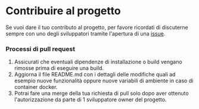 # Contribuire al progetto

Se vuoi dare il tuo contributo al progetto, per favore ricordati di discuterne sempre con uno degli sviluppatori tramite l'apertura di una [issue](https://github.com/asrmarco13/my-first-fastapi-example/issues).

### Processi di pull request

1. Assicurati che eventuali dipendenze di installazione o build vengano rimosse prima di eseguire una build.
2. Aggiorna il file README.md con i dettagli delle modifiche quali ad esempio nuove funzionalità oppure nuove variabili di ambiente in caso di container docker.
3. Potrai fare una merge della tua richiesta di pull solo dopo aver ottenuto l'autorizzazione da parte di 1 sviluppatore owner del progetto.

